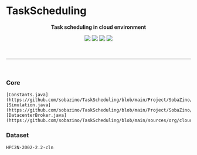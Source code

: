 # TaskScheduling

**<p align="center">Task scheduling in cloud environment</p>**

<p align="center">
<img src="https://img.shields.io/github/languages/count/sobazino/TSP">
<img src="https://img.shields.io/github/license/sobazino/TSP">
<img src="https://img.shields.io/badge/Roadmap-2024-yellowgreen.svg">
<img src="https://img.shields.io/badge/Author-Mehran%20Nosrati-blue.svg">
</p>

</br>

---

</br>

### Core

```
[Constants.java](https://github.com/sobazino/TaskScheduling/blob/main/Project/SobaZino/Constants.java)
[Simulation.java](https://github.com/sobazino/TaskScheduling/blob/main/Project/SobaZino/Simulation.java)
[DatacenterBroker.java](https://github.com/sobazino/TaskScheduling/blob/main/sources/org/cloudbus/cloudsim/DatacenterBroker.java)
```

### Dataset

```
HPC2N-2002-2.2-cln
```

</br>

